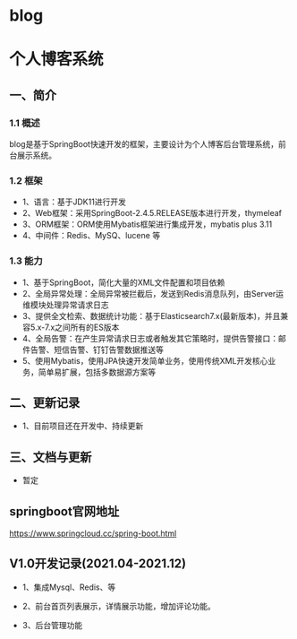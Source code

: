 # blog

# 个人博客系统

## 一、简介

### 1.1 概述

blog是基于SpringBoot快速开发的框架，主要设计为个人博客后台管理系统，前台展示系统。

### 1.2 框架

- 1、语言：基于JDK11进行开发
- 2、Web框架：采用SpringBoot-2.4.5.RELEASE版本进行开发，thymeleaf
- 3、ORM框架：ORM使用Mybatis框架进行集成开发，mybatis plus 3.11
- 4、中间件：Redis、MySQ、lucene 等

### 1.3 能力

- 1、基于SpringBoot，简化大量的XML文件配置和项目依赖
- 2、全局异常处理：全局异常被拦截后，发送到Redis消息队列，由Server运维模块处理异常请求日志
- 3、提供全文检索、数据统计功能：基于Elasticsearch7.x(最新版本)，并且兼容5.x-7.x之间所有的ES版本
- 4、全局告警：在产生异常请求日志或者触发其它策略时，提供告警接口：邮件告警、短信告警、钉钉告警数据推送等
- 5、使用Mybatis，使用JPA快速开发简单业务，使用传统XML开发核心业务，简单易扩展，包括多数据源方案等

## 二、更新记录

- 1、目前项目还在开发中、持续更新

## 三、文档与更新

- 暂定

## springboot官网地址

https://www.springcloud.cc/spring-boot.html

## V1.0开发记录(2021.04-2021.12)

- 1、集成Mysql、Redis、等

- 2、前台首页列表展示，详情展示功能，增加评论功能。

- 3、后台管理功能

  